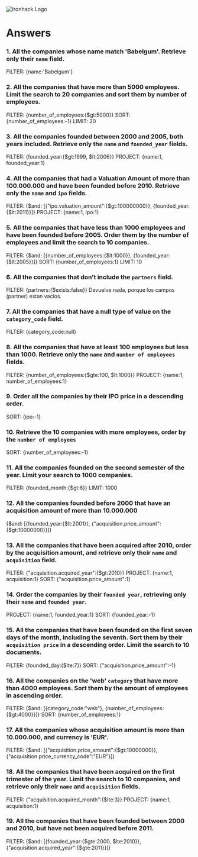 ![Ironhack Logo](https://i.imgur.com/1QgrNNw.png)

# Answers

### 1. All the companies whose name match 'Babelgum'. Retrieve only their `name` field.

FILTER: {name:'Babelgum'}

### 2. All the companies that have more than 5000 employees. Limit the search to 20 companies and sort them by **number of employees**.

FILTER: {number_of_employees:{$gt:5000}}
SORT: {number_of_employees:-1}
LIMIT: 20


### 3. All the companies founded between 2000 and 2005, both years included. Retrieve only the `name` and `founded_year` fields.

FILTER: {founded_year:{$gt:1999, $lt:2006}}
PROJECT: {name:1, founded_year:1}

### 4. All the companies that had a Valuation Amount of more than 100.000.000 and have been founded before 2010. Retrieve only the `name` and `ipo` fields.

FILTER: {$and: [{"ipo.valuation_amount":{$gt:100000000}}, {founded_year:{$lt:2011}}]}
PROJECT: {name:1, ipo:1}

### 5. All the companies that have less than 1000 employees and have been founded before 2005. Order them by the number of employees and limit the search to 10 companies.

FILTER: {$and: [{number_of_employees:{$lt:1000}}, {founded_year:{$lt:2005}}]}
SORT: {number_of_employees:1}
LIMIT: 10

### 6. All the companies that don't include the `partners` field.

FILTER: {partners:{$exists:false}}
Devuelve nada, porque los campos (partner) estan vacios.

### 7. All the companies that have a null type of value on the `category_code` field.

FILTER: {category_code:null}

### 8. All the companies that have at least 100 employees but less than 1000. Retrieve only the `name` and `number of employees` fields.

FILTER: {number_of_employees:{$gte:100, $lt:1000}}
PROJECT: {name:1, number_of_employees:1}

### 9. Order all the companies by their IPO price in a descending order.

SORT: {ipo:-1}

### 10. Retrieve the 10 companies with more employees, order by the `number of employees`

SORT: {number_of_employees:-1}

### 11. All the companies founded on the second semester of the year. Limit your search to 1000 companies.

FILTER: {founded_month:{$gt:6}}
LIMIT: 1000

<!-- ### 12. All the companies that have been 'deadpooled' after the third year. -->

<!-- Your Code Goes Here -->

### 12. All the companies founded before 2000 that have an acquisition amount of more than 10.000.000

{$and: [{founded_year:{$lt:2001}}, {"acquisition.price_amount":{$gt:10000000}}]}

### 13. All the companies that have been acquired after 2010, order by the acquisition amount, and retrieve only their `name` and `acquisition` field.

FILTER: {"acquisition.acquired_year":{$gt:2010}}
PROJECT: {name:1, acquisition:1}
SORT: {"acquisition.price_amount":1}

### 14. Order the companies by their `founded year`, retrieving only their `name` and `founded year`.

PROJECT: {name:1, founded_year:1}
SORT: {founded_year:-1}

### 15. All the companies that have been founded on the first seven days of the month, including the seventh. Sort them by their `acquisition price` in a descending order. Limit the search to 10 documents.

FILTER: {founded_day:{$lte:7}}
SORT: {"acquisition.price_amount":-1}

### 16. All the companies on the 'web' `category` that have more than 4000 employees. Sort them by the amount of employees in ascending order.

FILTER: {$and: [{category_code:"web"}, {number_of_employees:{$gt:4000}}]}
SORT: {number_of_employees:1}

### 17. All the companies whose acquisition amount is more than 10.000.000, and currency is 'EUR'.

FILTER: {$and: [{"acquisition.price_amount":{$gt:10000000}}, {"acquisition.price_currency_code":"EUR"}]}

### 18. All the companies that have been acquired on the first trimester of the year. Limit the search to 10 companies, and retrieve only their `name` and `acquisition` fields.

FILTER: {"acquisition.acquired_month":{$lte:3}}
PROJECT: {name:1, acquisition:1}
### 19. All the companies that have been founded between 2000 and 2010, but have not been acquired before 2011.

FILTER: {$and: [{founded_year:{$gte:2000, $lte:2010}}, {"acquisition.acquired_year":{$gte:2011}}]}
